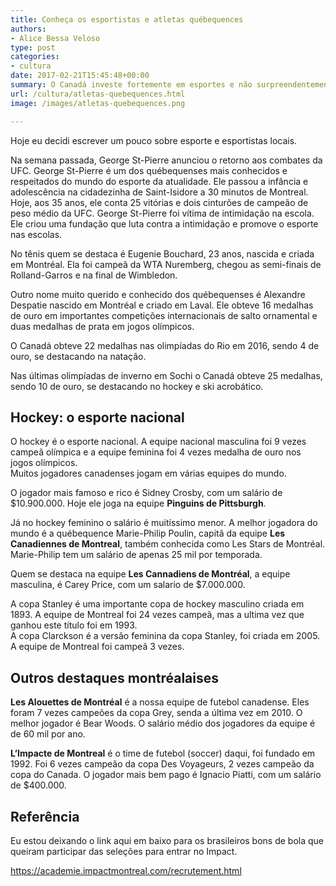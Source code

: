 ```yaml
---
title: Conheça os esportistas e atletas québequences
authors:
- Alice Bessa Veloso
type: post
categories:
- cultura
date: 2017-02-21T15:45:48+00:00
summary: O Canadá investe fortemente em esportes e não surpreendentemente produz grande atletas. Conheça alguns dos atletas québequences e canadenses.
url: /cultura/atletas-quebequences.html
image: /images/atletas-quebequences.png

---
```

Hoje eu decidi escrever um pouco sobre esporte e esportistas locais.

Na semana passada, George St-Pierre anunciou o retorno aos combates da UFC. George St-Pierre é um dos québequenses mais conhecidos e respeitados do mundo do esporte da atualidade. Ele passou a infância e adolescência na cidadezinha de Saint-Isidore a 30 minutos de Montreal. Hoje, aos 35 anos, ele conta 25 vitórias e dois cinturões de campeão de peso médio da UFC. George St-Pierre foi vítima de intimidação na <span class="text_exposed_show">escola. Ele criou uma fundação que luta contra a intimidação e promove o esporte nas escolas.</span>

<span class="text_exposed_show">No tênis quem se destaca é Eugenie Bouchard, 23 anos, nascida e criada em Montréal. Ela foi campeã da WTA Nuremberg, chegou as semi-finais de Rolland-Garros e na final de Wimbledon.</span>

<span class="text_exposed_show">Outro nome muito querido e conhecido dos québequenses é Alexandre Despatie nascido em Montréal e criado em Laval. Ele obteve 16 medalhas de ouro em importantes competições internacionais de salto ornamental e duas medalhas de prata em jogos olímpicos.</span>

<span class="text_exposed_show">O Canadá obteve 22 medalhas nas olimpíadas do Rio em 2016, sendo 4 de ouro, se destacando na natação. </span>

<span class="text_exposed_show">Nas últimas olimpíadas de inverno em Sochi o Canadá obteve 25 medalhas, sendo 10 de ouro, se destacando no hockey e ski acrobático.</span>

## Hockey: o esporte nacional

<span class="text_exposed_show">O hockey é o esporte nacional. A equipe nacional masculina foi 9 vezes campeã olímpica e a equipe feminina foi 4 vezes medalha de ouro nos jogos olímpicos.<br /> Muitos jogadores canadenses jogam em várias equipes do mundo.</span>

<span class="text_exposed_show">O jogador mais famoso e rico é Sidney Crosby, com um salário de $10.900.000. Hoje ele joga na equipe <strong>Pinguins de Pittsburgh</strong>. </span>

<span class="text_exposed_show">Já no hockey feminino o salário é muitíssimo menor. A melhor jogadora do mundo é a québequence Marie-Philip Poulin, capitã da equipe <strong>Les Canadiennes de Montreal</strong>, também conhecida como Les Stars de Montréal. Marie-Philip tem um salário de apenas 25 mil por temporada.</span>

<span class="text_exposed_show">Quem se destaca na equipe <strong>Les Cannadiens de Montréal</strong>, a equipe masculina, é Carey Price, com um salario de $7.000.000.</span>

<span class="text_exposed_show">A copa Stanley é uma importante copa de hockey masculino criada em 1893. A equipe de Montreal foi 24 vezes campeã, mas a ultima vez que ganhou este título foi em 1993.<br /> A copa Clarckson é a versão feminina da copa Stanley, foi criada em 2005. A equipe de Montreal foi campeã 3 vezes.</span>

## Outros destaques montréalaises

<span class="text_exposed_show"><strong>Les Alouettes de Montréal</strong> é a nossa equipe de futebol canadense. Eles foram 7 vezes campeões da copa Grey, senda a última vez em 2010. O melhor jogador é Bear Woods. O salário médio dos jogadores da equipe é de 60 mil por ano.</span>

<span class="text_exposed_show"><strong>L&#8217;Impacte de Montreal</strong> é o time de futebol (soccer) daqui, foi fundado em 1992. Foi 6 vezes campeão da copa Des Voyageurs, 2 vezes campeão da copa do Canada. O jogador mais bem pago é Ignacio Piatti, com um salário de $400.000.</span>

## Referência

<span class="text_exposed_show">Eu estou deixando o link aqui em baixo para os brasileiros bons de bola que queiram participar das seleções para entrar no Impact.</span>

<div class="text_exposed_show">
  <p>
    <a href="https://academie.impactmontreal.com/recrutement.html" target="_blank" rel="nofollow noopener">https://academie.impactmontreal.com/recrutement.html</a>
  </p>
</div>